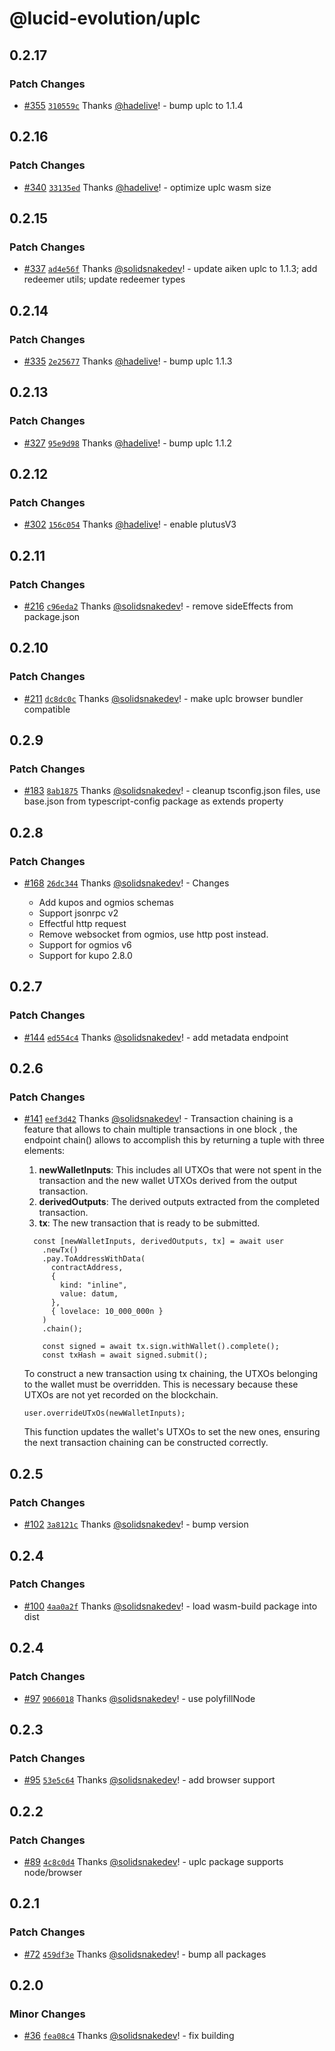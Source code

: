 # @lucid-evolution/uplc

## 0.2.17

### Patch Changes

- [#355](https://github.com/Anastasia-Labs/lucid-evolution/pull/355) [`310559c`](https://github.com/Anastasia-Labs/lucid-evolution/commit/310559c2241c3fd4564b33db8f46fd2fc1d5e936) Thanks [@hadelive](https://github.com/hadelive)! - bump uplc to 1.1.4

## 0.2.16

### Patch Changes

- [#340](https://github.com/Anastasia-Labs/lucid-evolution/pull/340) [`33135ed`](https://github.com/Anastasia-Labs/lucid-evolution/commit/33135ed8532a3140025751cbc7e1b7efae74545d) Thanks [@hadelive](https://github.com/hadelive)! - optimize uplc wasm size

## 0.2.15

### Patch Changes

- [#337](https://github.com/Anastasia-Labs/lucid-evolution/pull/337) [`ad4e56f`](https://github.com/Anastasia-Labs/lucid-evolution/commit/ad4e56f9556e99b6b534dd476ca5fc38f6fcd3d6) Thanks [@solidsnakedev](https://github.com/solidsnakedev)! - update aiken uplc to 1.1.3; add redeemer utils; update redeemer types

## 0.2.14

### Patch Changes

- [#335](https://github.com/Anastasia-Labs/lucid-evolution/pull/335) [`2e25677`](https://github.com/Anastasia-Labs/lucid-evolution/commit/2e256779181e0f79ccbf0f1eaaae432795d4315d) Thanks [@hadelive](https://github.com/hadelive)! - bump uplc 1.1.3

## 0.2.13

### Patch Changes

- [#327](https://github.com/Anastasia-Labs/lucid-evolution/pull/327) [`95e9d98`](https://github.com/Anastasia-Labs/lucid-evolution/commit/95e9d983692e15ac114c2b4cf3496f6854d23bed) Thanks [@hadelive](https://github.com/hadelive)! - bump uplc 1.1.2

## 0.2.12

### Patch Changes

- [#302](https://github.com/Anastasia-Labs/lucid-evolution/pull/302) [`156c054`](https://github.com/Anastasia-Labs/lucid-evolution/commit/156c0546b15c8ea8d8a8c7c3eb1ba5d78ed60fc1) Thanks [@hadelive](https://github.com/hadelive)! - enable plutusV3

## 0.2.11

### Patch Changes

- [#216](https://github.com/Anastasia-Labs/lucid-evolution/pull/216) [`c96eda2`](https://github.com/Anastasia-Labs/lucid-evolution/commit/c96eda240092a640f0884a8e3071fc5a31b89fcf) Thanks [@solidsnakedev](https://github.com/solidsnakedev)! - remove sideEffects from package.json

## 0.2.10

### Patch Changes

- [#211](https://github.com/Anastasia-Labs/lucid-evolution/pull/211) [`dc8dc0c`](https://github.com/Anastasia-Labs/lucid-evolution/commit/dc8dc0c76cf2f9666f7e4c6a2452911f4ea6b007) Thanks [@solidsnakedev](https://github.com/solidsnakedev)! - make uplc browser bundler compatible

## 0.2.9

### Patch Changes

- [#183](https://github.com/Anastasia-Labs/lucid-evolution/pull/183) [`8ab1875`](https://github.com/Anastasia-Labs/lucid-evolution/commit/8ab187531e496bd764651328088e99fc09304ca3) Thanks [@solidsnakedev](https://github.com/solidsnakedev)! - cleanup tsconfig.json files, use base.json from typescript-config package as extends property

## 0.2.8

### Patch Changes

- [#168](https://github.com/Anastasia-Labs/lucid-evolution/pull/168) [`26dc344`](https://github.com/Anastasia-Labs/lucid-evolution/commit/26dc34466e74a8af6b6952dcd705d6f67f9660d0) Thanks [@solidsnakedev](https://github.com/solidsnakedev)! - Changes

  - Add kupos and ogmios schemas
  - Support jsonrpc v2
  - Effectful http request
  - Remove websocket from ogmios, use http post instead.
  - Support for ogmios v6
  - Support for kupo 2.8.0

## 0.2.7

### Patch Changes

- [#144](https://github.com/Anastasia-Labs/lucid-evolution/pull/144) [`ed554c4`](https://github.com/Anastasia-Labs/lucid-evolution/commit/ed554c45ed4664568af31a6c1cecb2eb5464cab5) Thanks [@solidsnakedev](https://github.com/solidsnakedev)! - add metadata endpoint

## 0.2.6

### Patch Changes

- [#141](https://github.com/Anastasia-Labs/lucid-evolution/pull/141) [`eef3d42`](https://github.com/Anastasia-Labs/lucid-evolution/commit/eef3d421b4cdf12638169ece49e4c00fce6e3356) Thanks [@solidsnakedev](https://github.com/solidsnakedev)! - Transaction chaining is a feature that allows to chain multiple transactions in one block , the endpoint chain() allows to accomplish this by returning a tuple with three elements:

  1. **newWalletInputs**: This includes all UTXOs that were not spent in the transaction and the new wallet UTXOs derived from the output transaction.
  2. **derivedOutputs**: The derived outputs extracted from the completed transaction.
  3. **tx**: The new transaction that is ready to be submitted.

  ```
    const [newWalletInputs, derivedOutputs, tx] = await user
      .newTx()
      .pay.ToAddressWithData(
        contractAddress,
        {
          kind: "inline",
          value: datum,
        },
        { lovelace: 10_000_000n }
      )
      .chain();

      const signed = await tx.sign.withWallet().complete();
      const txHash = await signed.submit();
  ```

  To construct a new transaction using tx chaining, the UTXOs belonging to the wallet must be overridden. This is necessary because these UTXOs are not yet recorded on the blockchain.

  ```
  user.overrideUTxOs(newWalletInputs);
  ```

  This function updates the wallet's UTXOs to set the new ones, ensuring the next transaction chaining can be constructed correctly.

## 0.2.5

### Patch Changes

- [#102](https://github.com/Anastasia-Labs/lucid-evolution/pull/102) [`3a8121c`](https://github.com/Anastasia-Labs/lucid-evolution/commit/3a8121cdd768970a68447019701520c2b2ab2b1e) Thanks [@solidsnakedev](https://github.com/solidsnakedev)! - bump version

## 0.2.4

### Patch Changes

- [#100](https://github.com/Anastasia-Labs/lucid-evolution/pull/100) [`4aa0a2f`](https://github.com/Anastasia-Labs/lucid-evolution/commit/4aa0a2f87c35998348c5313ebb562ff262365653) Thanks [@solidsnakedev](https://github.com/solidsnakedev)! - load wasm-build package into dist

## 0.2.4

### Patch Changes

- [#97](https://github.com/Anastasia-Labs/lucid-evolution/pull/97) [`9066018`](https://github.com/Anastasia-Labs/lucid-evolution/commit/90660185c2ce1ddd30b63c2e126e8e689b419deb) Thanks [@solidsnakedev](https://github.com/solidsnakedev)! - use polyfillNode

## 0.2.3

### Patch Changes

- [#95](https://github.com/Anastasia-Labs/lucid-evolution/pull/95) [`53e5c64`](https://github.com/Anastasia-Labs/lucid-evolution/commit/53e5c64ce67a8345d949bdad93065b5750615c36) Thanks [@solidsnakedev](https://github.com/solidsnakedev)! - add browser support

## 0.2.2

### Patch Changes

- [#89](https://github.com/Anastasia-Labs/lucid-evolution/pull/89) [`4c8c0d4`](https://github.com/Anastasia-Labs/lucid-evolution/commit/4c8c0d406d66770b1c6104f590b92cf0849b5ad5) Thanks [@solidsnakedev](https://github.com/solidsnakedev)! - uplc package supports node/browser

## 0.2.1

### Patch Changes

- [#72](https://github.com/Anastasia-Labs/lucid-evolution/pull/72) [`459df3e`](https://github.com/Anastasia-Labs/lucid-evolution/commit/459df3e95fd55ccdf48fc9cd63e850c053d2f470) Thanks [@solidsnakedev](https://github.com/solidsnakedev)! - bump all packages

## 0.2.0

### Minor Changes

- [#36](https://github.com/Anastasia-Labs/lucid-evolution/pull/36) [`fea08c4`](https://github.com/Anastasia-Labs/lucid-evolution/commit/fea08c44cdc52e58ed7a20ab4dc2566e708e8a21) Thanks [@solidsnakedev](https://github.com/solidsnakedev)! - fix building
